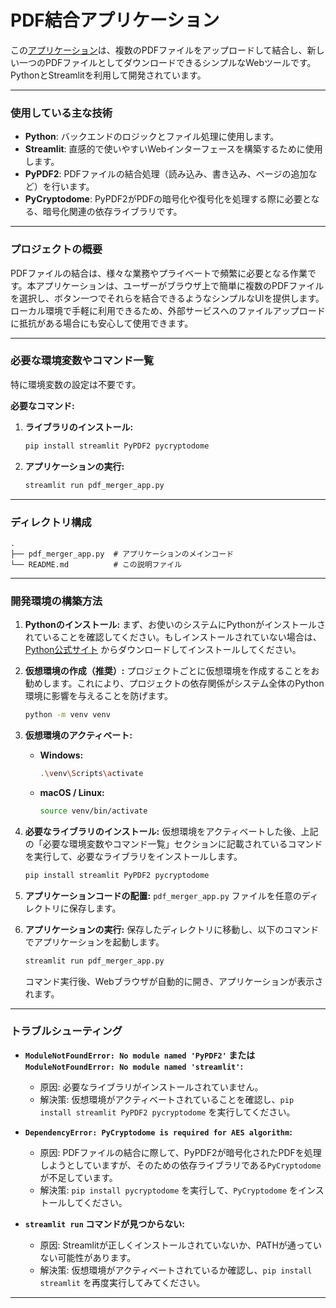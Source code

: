 

# PDF結合アプリケーション

この[アプリケーション](https://pdfmergerapp-mtmjbdpdof45cjgk2dfovc.streamlit.app/)は、複数のPDFファイルをアップロードして結合し、新しい一つのPDFファイルとしてダウンロードできるシンプルなWebツールです。PythonとStreamlitを利用して開発されています。

---

### 使用している主な技術

* **Python**: バックエンドのロジックとファイル処理に使用します。
* **Streamlit**: 直感的で使いやすいWebインターフェースを構築するために使用します。
* **PyPDF2**: PDFファイルの結合処理（読み込み、書き込み、ページの追加など）を行います。
* **PyCryptodome**: PyPDF2がPDFの暗号化や復号化を処理する際に必要となる、暗号化関連の依存ライブラリです。

---

### プロジェクトの概要

PDFファイルの結合は、様々な業務やプライベートで頻繁に必要となる作業です。本アプリケーションは、ユーザーがブラウザ上で簡単に複数のPDFファイルを選択し、ボタン一つでそれらを結合できるようなシンプルなUIを提供します。ローカル環境で手軽に利用できるため、外部サービスへのファイルアップロードに抵抗がある場合にも安心して使用できます。

---

### 必要な環境変数やコマンド一覧

特に環境変数の設定は不要です。

**必要なコマンド:**

1.  **ライブラリのインストール:**
    ```bash
    pip install streamlit PyPDF2 pycryptodome
    ```
2.  **アプリケーションの実行:**
    ```bash
    streamlit run pdf_merger_app.py
    ```

---

### ディレクトリ構成

```
.
├── pdf_merger_app.py  # アプリケーションのメインコード
└── README.md          # この説明ファイル
```

---

### 開発環境の構築方法

1.  **Pythonのインストール:**
    まず、お使いのシステムにPythonがインストールされていることを確認してください。もしインストールされていない場合は、[Python公式サイト](https://www.python.org/downloads/) からダウンロードしてインストールしてください。

2.  **仮想環境の作成（推奨）:**
    プロジェクトごとに仮想環境を作成することをお勧めします。これにより、プロジェクトの依存関係がシステム全体のPython環境に影響を与えることを防げます。
    ```bash
    python -m venv venv
    ```

3.  **仮想環境のアクティベート:**
    * **Windows:**
        ```bash
        .\venv\Scripts\activate
        ```
    * **macOS / Linux:**
        ```bash
        source venv/bin/activate
        ```

4.  **必要なライブラリのインストール:**
    仮想環境をアクティベートした後、上記の「必要な環境変数やコマンド一覧」セクションに記載されているコマンドを実行して、必要なライブラリをインストールします。
    ```bash
    pip install streamlit PyPDF2 pycryptodome
    ```

5.  **アプリケーションコードの配置:**
    `pdf_merger_app.py` ファイルを任意のディレクトリに保存します。

6.  **アプリケーションの実行:**
    保存したディレクトリに移動し、以下のコマンドでアプリケーションを起動します。
    ```bash
    streamlit run pdf_merger_app.py
    ```
    コマンド実行後、Webブラウザが自動的に開き、アプリケーションが表示されます。

---

### トラブルシューティング

* **`ModuleNotFoundError: No module named 'PyPDF2'` または `ModuleNotFoundError: No module named 'streamlit'`:**
    * 原因: 必要なライブラリがインストールされていません。
    * 解決策: 仮想環境がアクティベートされていることを確認し、`pip install streamlit PyPDF2 pycryptodome` を実行してください。

* **`DependencyError: PyCryptodome is required for AES algorithm`:**
    * 原因: PDFファイルの結合に際して、PyPDF2が暗号化されたPDFを処理しようとしていますが、そのための依存ライブラリである`PyCryptodome`が不足しています。
    * 解決策: `pip install pycryptodome` を実行して、`PyCryptodome` をインストールしてください。

* **`streamlit run` コマンドが見つからない:**
    * 原因: Streamlitが正しくインストールされていないか、PATHが通っていない可能性があります。
    * 解決策: 仮想環境がアクティベートされているか確認し、`pip install streamlit` を再度実行してみてください。

---
